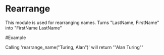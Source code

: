 Rearrange
=========

This module is used for rearranging names.
Turns "LastName, FirstName" into "FirstName LastName"

#Example

Calling 'rearrange_name("Turing, Alan")' will return '"Alan Turing"'
